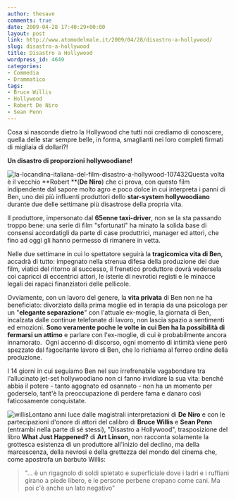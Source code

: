 ```yaml
---
author: thesave
comments: true
date: 2009-04-28 17:40:29+00:00
layout: post
link: http://www.atomodelmale.it/2009/04/28/disastro-a-hollywood/
slug: disastro-a-hollywood
title: Disastro a Hollywood
wordpress_id: 4649
categories:
- Commedia
- Drammatico
tags:
- Bruce Willis
- Hollywood
- Robert De Niro
- Sean Penn
---
```


Cosa si nasconde dietro la Hollywood che tutti noi crediamo di conoscere, quella delle star sempre belle, in forma, smaglianti nei loro completi firmati di migliaia di dollari?!

**Un disastro di proporzioni hollywoodiane!**

![la-locandina-italiana-del-film-disastro-a-hollywood-107432](http://www.atomodelmale.it/wp-content/uploads/2009/04/la-locandina-italiana-del-film-disastro-a-hollywood-107432-210x300.jpg)Questa volta è il vecchio **Robert **(**De Niro**) che ci prova, con questo film indipendente dal sapore molto agro e poco dolce in cui interpreta i panni di Ben, uno dei più influenti produttori dello **star-system hollywoodiano** durante due delle settimane più disastrose della propria vita.

Il produttore, impersonato dal **65enne taxi-driver**, non se la sta passando troppo bene: una serie di film "sfortunati" ha minato la solida base di consensi accordatigli da parte di case produttrici, manager ed attori, che fino ad oggi gli hanno permesso di rimanere in vetta.

Nelle due settimane in cui lo spettatore seguirà la **tragicomica vita di Ben**, accadrà di tutto: impegnato nella strenua difesa della produzione dei due film, viatici del ritorno al successo, il frenetico produttore dovrà vedersela coi capricci di eccentrici attori, le isterie di nevrotici registi e le minacce legali dei rapaci finanziatori delle pellicole.

Ovviamente, con un lavoro del genere, la **vita privata** di Ben non ne ha beneficiato: divorziato dalla prima moglie ed in terapia da una psicologa per un "**elegante separazione**" con l'attuale ex-moglie, la giornata di Ben, incalzata dalle continue telefonate di lavoro, non lascia spazio a sentimenti ed emozioni. **Sono veramente poche le volte in cui Ben ha la possibilità di fermarsi un attimo** e parlare con l'ex-moglie, di cui è probabilmente ancora innamorato.  Ogni accenno di discorso, ogni momento di intimità viene però spezzato dal fagocitante lavoro di Ben, che lo richiama al ferreo ordine della produzione.<!-- more -->

I 14 giorni in cui seguiamo Ben nel suo irrefrenabile vagabondare tra l'allucinato jet-set hollywoodiano non ci fanno invidiare la sua vita: benché abbia il potere - tanto agognato ed osannato - non ha un momento per goderselo, tant'è la preoccupazione di perdere fama e danaro così faticosamente conquistate.

![willis](http://www.atomodelmale.it/wp-content/uploads/2009/04/willis-127x150.jpg)Lontano anni luce dalle magistrali interpretazioni di **De Niro** e con le partecipazioni d'onore di attori del calibro di **Bruce Willis** e **Sean Penn** (entrambi nella parte di sé stessi), "Disastro a Hollywood", trasposizione del libro **What Just Happened?** di **Art Linson**, non racconta solamente la grottesca esistenza di un produttore all'inizio del declino, ma della marcescenza, della nevrosi e della grettezza del mondo del cinema che, come apostrofa un barbuto Willis:


<blockquote>"... è un rigagnolo di soldi spietato e superficiale dove i ladri e i ruffiani girano a piede libero, e le persone perbene crepano come cani. Ma poi c'è anche un lato negativo"</blockquote>
